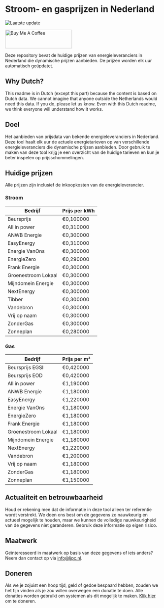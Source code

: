# Stroom- en gasprijzen in Nederland

![Laatste update](https://img.shields.io/badge/laatste%20update-2023--04--19%2009%3A25%20CET-brightgreen)

<a href="https://www.buymeacoffee.com/Lars-" target="_blank"><img src="https://cdn.buymeacoffee.com/buttons/v2/default-orange.png" alt="Buy Me A Coffee" height="60" style="height: 60px !important;width: 217px !important;" ></a>

Deze repository bevat de huidige prijzen van energieleveranciers in Nederland die dynamische prijzen aanbieden. De prijzen worden elk uur automatisch geüpdatet.

## Why Dutch?

This readme is in Dutch (except this part) because the content is based on Dutch data. We cannot imagine that anyone outside the Netherlands would need this data. If you do, please let us know. Even with this Dutch readme, we think
everyone will understand how it works.

## Doel

Het aanbieden van prijsdata van bekende energieleveranciers in Nederland. Deze tool haalt elk uur de actuele energietarieven op van verschillende energieleveranciers die dynamische prijzen aanbieden. Door gebruik te maken van deze tool krijg je een overzicht van de huidige tarieven en kun je beter inspelen op prijsschommelingen.

## Huidige prijzen
Alle prijzen zijn inclusief de inkoopkosten van de energieleverancier.

### Stroom
Bedrijf | Prijs per kWh
------- | -------------
Beursprijs | €0,100000
All in power | €0,310000
ANWB Energie | €0,300000
EasyEnergy | €0,310000
Energie VanOns | €0,300000
EnergieZero | €0,290000
Frank Energie | €0,300000
Groenestroom Lokaal | €0,300000
Mijndomein Energie | €0,300000
NextEnergy | €0,300000
Tibber | €0,300000
Vandebron | €0,300000
Vrij op naam | €0,300000
ZonderGas | €0,300000
Zonneplan | €0,280000


### Gas
Bedrijf | Prijs per m³
------- | ------------
Beursprijs EGSI | €0,420000
Beursprijs EOD | €0,420000
All in power | €1,190000
ANWB Energie | €1,180000
EasyEnergy | €1,220000
Energie VanOns | €1,180000
EnergieZero | €1,180000
Frank Energie | €1,180000
Groenestroom Lokaal | €1,180000
Mijndomein Energie | €1,180000
NextEnergy | €1,220000
Vandebron | €1,200000
Vrij op naam | €1,180000
ZonderGas | €1,180000
Zonneplan | €1,150000


## Actualiteit en betrouwbaarheid

Houd er rekening mee dat de informatie in deze tool alleen ter referentie wordt verstrekt. We doen ons best om de gegevens zo nauwkeurig en actueel mogelijk te houden, maar we kunnen de volledige nauwkeurigheid van de gegevens niet garanderen. Gebruik deze informatie op eigen risico.

## Maatwerk

Geïnteresseerd in maatwerk op basis van deze gegevens of iets anders? Neem dan contact op
via [info@ljpc.nl](mailto:info@ljpc.nl?subject=Energie%20prijzen).

## Doneren

Als we je zojuist een hoop tijd, geld of gedoe bespaard hebben, zouden we het fijn vinden als je zou willen overwegen een
donatie te doen. Alle donaties worden gebruikt om systemen als dit mogelijk te
maken. [Klik hier](https://www.buymeacoffee.com/Lars-) om te doneren.
